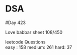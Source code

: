 # DSA

#Day 423 

Love babbar sheet
    108/450
    
leetcode Questions   
easy : 158
medium: 261
hard: 37

 

